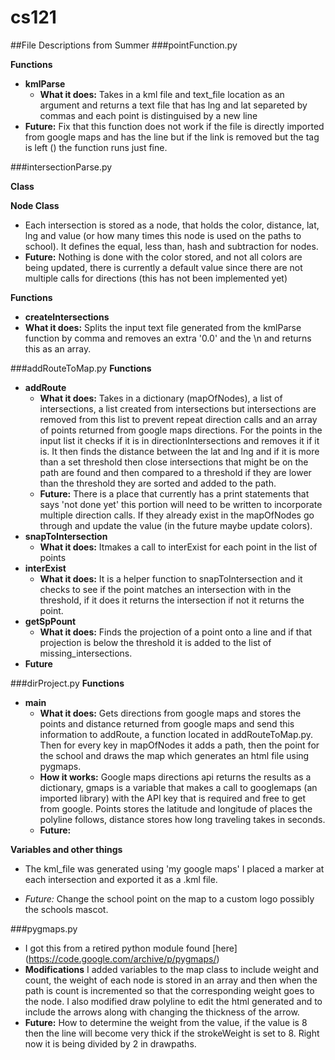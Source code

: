 # cs121


##File Descriptions from Summer
###pointFunction.py
  
**Functions**

  * __kmlParse__
    * __What it does:__ Takes in a kml file and text_file location as an argument and returns a text file that has lng and lat separeted by commas and each point is distinguised by a new line
   * __Future:__ Fix that this function does not work if the file is directly imported from google maps and has the line <kml xmlns='http://www.opengis.net/kml/2.2'> but if the link is removed but the tag is left (<kml>) the function runs just fine. 

###intersectionParse.py

  **Class**

  __Node Class__

  * Each intersection is stored as a node, that holds the color, distance, lat, lng and value (or how many times this node is used on the paths to school). It defines the equal, less than, hash and subtraction for nodes.
  * __Future:__ Nothing is done with the color stored, and not all colors are being updated, there is currently a default value since there are not multiple calls for directions (this has not been implemented yet)
  
**Functions**
     
* __createIntersections__
* __What it does:__ Splits the input text file generated from the kmlParse function by comma and removes an extra '0.0' and the \n and returns this as an array. 

###addRouteToMap.py
  **Functions**

  * __addRoute__
    * __What it does:__  Takes in a dictionary (mapOfNodes), a list of intersections, a list created from intersections but intersections are removed from this list to prevent repeat direction calls and an array of points returned from google maps directions. For the points in the input list it checks if it is in directionIntersections and removes it if it is. It then finds the distance between the lat and lng and if it is more than a set threshold then close intersections that might be on the path are found and then compared to a threshold if they are lower than the threshold they are sorted and added to the path. 
    * __Future:__ There is a place that currently has a print statements that says 'not done yet' this portion will need to be written to incorporate multiple direction calls. If they already exist in the mapOfNodes go through and update the value (in the future maybe update colors).
  * __snapToIntersection__
    * __What it does:__  Itmakes a call to interExist for each point in the list of points
  * __interExist__
    * __What it does:__  It is a helper function to snapToIntersection and it checks to see if the point matches an intersection with in the threshold, if it does it returns the intersection if not it returns the point.
  * __getSpPount__
    * __What it does:__ Finds the projection of a point onto a line and if that projection is below the threshold it is added to the list of missing_intersections.
* **Future**  


###dirProject.py
__Functions__

* __main__
  * __What it does:__  Gets directions from google maps and stores the points and distance returned from google maps and send this information to addRoute, a function located in addRouteToMap.py. Then for every key in mapOfNodes it adds a path, then the point for the school and draws the map which generates an html file using pygmaps.
  * __How it works:__ Google maps directions api returns the results as a dictionary, gmaps is a variable that makes a call to googlemaps (an imported library) with the API key that is required and free to get from google. Points stores the latitude and longitude of places the polyline follows, distance stores how long traveling takes in seconds.
  * __Future:__ 


**Variables and other things**

* The kml_file was generated using 'my google maps' I placed a marker at each intersection and exported it as a .kml file. 

* _Future:_ Change the school point on the map to a custom logo possibly the schools mascot. 

###pygmaps.py
* I got this from a retired python module found [here] (https://code.google.com/archive/p/pygmaps/)
* __Modifications__ I added variables to the map class to include weight and count, the weight of each node is stored in an array and then when the path is count is incremented so that the corresponding weight goes to the node. I also modified draw polyline to edit the html generated and to include the arrows along with changing the thickness of the arrow. 
* __Future:__ How to determine the weight from the value, if the value is 8 then the line will become very thick if the strokeWeight is set to 8. Right now it is being divided by 2 in drawpaths. 

